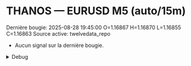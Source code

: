 # THANOS — EURUSD M5 (auto/15m)
Dernière bougie: 2025-08-28 19:45:00  O=1.16867  H=1.16870  L=1.16855  C=1.16863
Source active: twelvedata_repo

- Aucun signal sur la dernière bougie.

<details><summary>Debug</summary>

- TD_API_KEY manquant.

</details>
